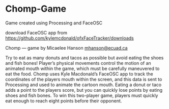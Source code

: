 Chomp-Game
==========

Game created using Processing and FaceOSC

download FaceOSC app from https://github.com/kylemcdonald/ofxFaceTracker/downloads

Chomp — game by Micaelee Hanson mhanson@ecuad.ca 

Try to eat as many donuts and tacos as possible but avoid eating the shoes and fish bones! 
Player’s physical movements control the motion of an animated mouth within the game, which 
must be carefully maneuvered to eat the food.  Chomp uses Kyle Macdonald’s FaceOSC app to 
track the coordinates of the players mouth within the screen, and this data is sent to 
Processing and used to animate the cartoon mouth. Eating a donut or taco adds a point to 
the players score, but you can quickly lose points by eating shoes and fish bones. To win 
this two-player game, players must quickly eat enough to reach eight points before their 
opponent. 
